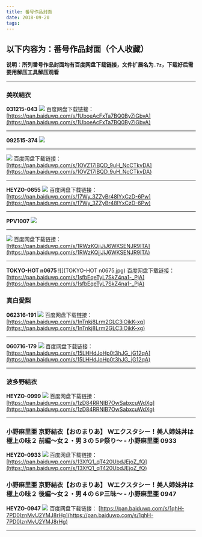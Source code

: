 ```yaml
---
title: 番号作品封面
date: 2018-09-20
tags:
---
```

## 以下内容为：番号作品封面（个人收藏）
**说明：所列番号作品封面均有百度网盘下载链接，文件扩展名为`.7z`，下载好后需要用解压工具解压观看**
<!--more-->
***
### 美咲結衣
**031215-043**
![](031215-043.jpg)
百度网盘下载链接：
[https://pan.baiduwp.com/s/1UboeAcFxTa7BQ0ByZiGbvA](https://pan.baiduwp.com/s/1UboeAcFxTa7BQ0ByZiGbvA)
***
**092515-374**
![](092515-374.jpg)
***
![](032916-270.jpg)
百度网盘下载链接：
[https://pan.baiduwp.com/s/1OVZ17lBQD_9uH_NcCTkvDA](https://pan.baiduwp.com/s/1OVZ17lBQD_9uH_NcCTkvDA)
***
**HEYZO-0655**
![](HEYZO-0655.jpg)
百度网盘下载链接：
[https://pan.baiduwp.com/s/17Wy_3ZZyBr48lYxCzD-6Pw](https://pan.baiduwp.com/s/17Wy_3ZZyBr48lYxCzD-6Pw)
***
**PPV1007**
![](PPV1007.jpg)
***
![](PPV1007_2.jpg)
百度网盘下载链接：
[https://pan.baiduwp.com/s/1RWzKQjjJiJ6WKSENJR9ITA](https://pan.baiduwp.com/s/1RWzKQjjJiJ6WKSENJR9ITA)
***
**TOKYO-HOT n0675**
![](TOKYO-HOT n0675.jpg)
百度网盘下载链接：
[https://pan.baiduwp.com/s/1sfbEqeTyL7SkZ4na1-_PjA](https://pan.baiduwp.com/s/1sfbEqeTyL7SkZ4na1-_PjA)
### 真白愛梨
**062316-191**
![](062316-191.jpg)
百度网盘下载链接：
[https://pan.baiduwp.com/s/1nTnkj8Lrm2GLC3iOikK-xg](https://pan.baiduwp.com/s/1nTnkj8Lrm2GLC3iOikK-xg)
***
**060716-179**
![](060716-179.jpg)
百度网盘下载链接：
[https://pan.baiduwp.com/s/15LHHdJoHp0t3hJG_jG12qA](https://pan.baiduwp.com/s/15LHHdJoHp0t3hJG_jG12qA)
***
### 波多野結衣
**HEYZO-0999**
![](HEYZO-0999.jpg)
百度网盘下载链接：
[https://pan.baiduwp.com/s/1zD84RRNIB7OwSabxcuWdXg](https://pan.baiduwp.com/s/1zD84RRNIB7OwSabxcuWdXg)
***
### 小野麻里亜 京野結衣【おのまりあ】 Ｗエクスタシー！美人姉妹丼は極上の味２ 前編～女２・男３の５P祭り～ - 小野麻里亜 0933
**HEYZO-0933**
![](HEYZO-0933.jpg)
百度网盘下载链接：
[https://pan.baiduwp.com/s/13XfQ1_qT420UbdJEjoZ_fQ](https://pan.baiduwp.com/s/13XfQ1_qT420UbdJEjoZ_fQ)
### 小野麻里亜 京野結衣【おのまりあ】 Ｗエクスタシー！美人姉妹丼は極上の味２ 後編～女２・男４の６P三昧～ - 小野麻里亜 0947
**HEYZO-0947**
![](HEYZO-0947.jpg)
百度网盘下载链接：
[https://pan.baiduwp.com/s/1qhH-7PD0IznMvU2YMJ8rHg](https://pan.baiduwp.com/s/1qhH-7PD0IznMvU2YMJ8rHg)
***